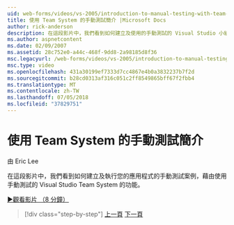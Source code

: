 ```yaml
---
uid: web-forms/videos/vs-2005/introduction-to-manual-testing-with-team-system
title: 使用 Team System 的手動測試簡介 |Microsoft Docs
author: rick-anderson
description: 在這段影片中，我們看到如何建立及使用的手動測試的 Visual Studio 小組系統的功能，您的應用程式中執行此手動測試案例...
ms.author: aspnetcontent
ms.date: 02/09/2007
ms.assetid: 28c752e0-a44c-468f-9dd8-2a98185d8f36
msc.legacyurl: /web-forms/videos/vs-2005/introduction-to-manual-testing-with-team-system
msc.type: video
ms.openlocfilehash: 431a30199ef7333d7cc4867e4b0a3832237b7f2d
ms.sourcegitcommit: b28cd0313af316c051c2ff8549865bff67f2fbb4
ms.translationtype: MT
ms.contentlocale: zh-TW
ms.lasthandoff: 07/05/2018
ms.locfileid: "37829751"
---
```

<a name="introduction-to-manual-testing-with-team-system"></a>使用 Team System 的手動測試簡介
====================
由 Eric Lee

在這段影片中，我們看到如何建立及執行您的應用程式的手動測試案例，藉由使用手動測試的 Visual Studio Team System 的功能。

[&#9654;觀看影片 （8 分鐘）](https://channel9.msdn.com/Blogs/ASP-NET-Site-Videos/introduction-to-manual-testing-with-team-system)

> [!div class="step-by-step"]
> [上一頁](introduction-to-load-testing-web-applications-with-team-system.md)
> [下一頁](introduction-to-managing-and-running-tests-with-team-system.md)
